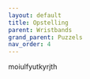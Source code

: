 ```yaml
---
layout: default
title: Opstelling
parent: Wristbands
grand_parent: Puzzels
nav_order: 4
---
```

moiulfyutkyrjth